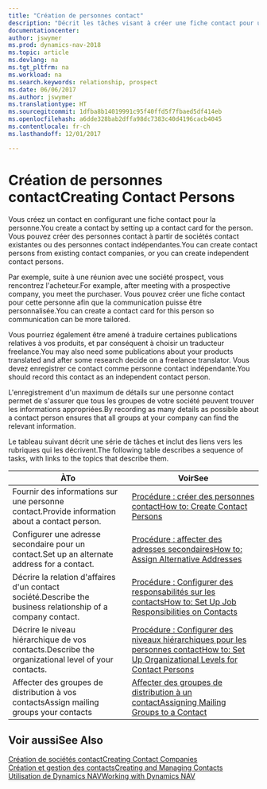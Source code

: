 ```yaml
---
title: "Création de personnes contact"
description: "Décrit les tâches visant à créer une fiche contact pour une personne, par exemple, un prospect ou un fournisseur, afin de définir les relations et personnaliser la communication."
documentationcenter: 
author: jswymer
ms.prod: dynamics-nav-2018
ms.topic: article
ms.devlang: na
ms.tgt_pltfrm: na
ms.workload: na
ms.search.keywords: relationship, prospect
ms.date: 06/06/2017
ms.author: jswymer
ms.translationtype: HT
ms.sourcegitcommit: 1dfba8b14019991c95f40ffd5f7fbaed5df414eb
ms.openlocfilehash: a6dde328bab2dffa98dc7383c40d4196cacb4045
ms.contentlocale: fr-ch
ms.lasthandoff: 12/01/2017

---
```

# <a name="creating-contact-persons"></a><span data-ttu-id="a9f41-103">Création de personnes contact</span><span class="sxs-lookup"><span data-stu-id="a9f41-103">Creating Contact Persons</span></span>
<span data-ttu-id="a9f41-104">Vous créez un contact en configurant une fiche contact pour la personne.</span><span class="sxs-lookup"><span data-stu-id="a9f41-104">You create a contact by setting up a contact card for the person.</span></span> <span data-ttu-id="a9f41-105">Vous pouvez créer des personnes contact à partir de sociétés contact existantes ou des personnes contact indépendantes.</span><span class="sxs-lookup"><span data-stu-id="a9f41-105">You can create contact persons from existing contact companies, or you can create independent contact persons.</span></span>

<span data-ttu-id="a9f41-106">Par exemple, suite à une réunion avec une société prospect, vous rencontrez l'acheteur.</span><span class="sxs-lookup"><span data-stu-id="a9f41-106">For example, after meeting with a prospective company, you meet the purchaser.</span></span> <span data-ttu-id="a9f41-107">Vous pouvez créer une fiche contact pour cette personne afin que la communication puisse être personnalisée.</span><span class="sxs-lookup"><span data-stu-id="a9f41-107">You can create a contact card for this person so communication can be more tailored.</span></span>

<span data-ttu-id="a9f41-108">Vous pourriez également être amené à traduire certaines publications relatives à vos produits, et par conséquent à choisir un traducteur freelance.</span><span class="sxs-lookup"><span data-stu-id="a9f41-108">You may also need some publications about your products translated and after some research decide on a freelance translator.</span></span> <span data-ttu-id="a9f41-109">Vous devez enregistrer ce contact comme personne contact indépendante.</span><span class="sxs-lookup"><span data-stu-id="a9f41-109">You should record this contact as an independent contact person.</span></span>

<span data-ttu-id="a9f41-110">L'enregistrement d'un maximum de détails sur une personne contact permet de s'assurer que tous les groupes de votre société peuvent trouver les informations appropriées.</span><span class="sxs-lookup"><span data-stu-id="a9f41-110">By recording as many details as possible about a contact person ensures that all groups at your company can find the relevant information.</span></span>

<span data-ttu-id="a9f41-111">Le tableau suivant décrit une série de tâches et inclut des liens vers les rubriques qui les décrivent.</span><span class="sxs-lookup"><span data-stu-id="a9f41-111">The following table describes a sequence of tasks, with links to the topics that describe them.</span></span> 

| <span data-ttu-id="a9f41-112">À</span><span class="sxs-lookup"><span data-stu-id="a9f41-112">To</span></span> | <span data-ttu-id="a9f41-113">Voir</span><span class="sxs-lookup"><span data-stu-id="a9f41-113">See</span></span> |
| --- | --- |
| <span data-ttu-id="a9f41-114">Fournir des informations sur une personne contact.</span><span class="sxs-lookup"><span data-stu-id="a9f41-114">Provide information about a contact person.</span></span> |[<span data-ttu-id="a9f41-115">Procédure : créer des personnes contact</span><span class="sxs-lookup"><span data-stu-id="a9f41-115">How to: Create Contact Persons</span></span>](marketing-how-create-contact-persons.md) |
| <span data-ttu-id="a9f41-116">Configurer une adresse secondaire pour un contact.</span><span class="sxs-lookup"><span data-stu-id="a9f41-116">Set up an alternate address for a contact.</span></span> |[<span data-ttu-id="a9f41-117">Procédure : affecter des adresses secondaires</span><span class="sxs-lookup"><span data-stu-id="a9f41-117">How to: Assign Alternative Addresses</span></span>](marketing-how-assign-alternate-address.md) |
| <span data-ttu-id="a9f41-118">Décrire la relation d'affaires d'un contact société.</span><span class="sxs-lookup"><span data-stu-id="a9f41-118">Describe the business relationship of a company contact.</span></span> |[<span data-ttu-id="a9f41-119">Procédure : Configurer des responsabilités sur les contacts</span><span class="sxs-lookup"><span data-stu-id="a9f41-119">How to: Set Up Job Responsibilities on Contacts</span></span>](marketing-job-responsibilities.md) |
| <span data-ttu-id="a9f41-120">Décrire le niveau hiérarchique de vos contacts.</span><span class="sxs-lookup"><span data-stu-id="a9f41-120">Describe the organizational level of your contacts.</span></span> |[<span data-ttu-id="a9f41-121">Procédure : Configurer des niveaux hiérarchiques pour les personnes contact</span><span class="sxs-lookup"><span data-stu-id="a9f41-121">How to: Set Up Organizational Levels for Contact Persons</span></span>](marketing-organizational-levels.md) |
| <span data-ttu-id="a9f41-122">Affecter des groupes de distribution à vos contacts</span><span class="sxs-lookup"><span data-stu-id="a9f41-122">Assign mailing groups your contacts</span></span> |[<span data-ttu-id="a9f41-123">Affecter des groupes de distribution à un contact</span><span class="sxs-lookup"><span data-stu-id="a9f41-123">Assigning Mailing Groups to a Contact</span></span>](marketing-mailing-groups.md) |

## <a name="see-also"></a><span data-ttu-id="a9f41-124">Voir aussi</span><span class="sxs-lookup"><span data-stu-id="a9f41-124">See Also</span></span>
[<span data-ttu-id="a9f41-125">Création de sociétés contact</span><span class="sxs-lookup"><span data-stu-id="a9f41-125">Creating Contact Companies</span></span>](marketing-create-contact-companies.md)  
[<span data-ttu-id="a9f41-126">Création et gestion des contacts</span><span class="sxs-lookup"><span data-stu-id="a9f41-126">Creating and Managing Contacts</span></span>]()  
[<span data-ttu-id="a9f41-127">Utilisation de Dynamics NAV</span><span class="sxs-lookup"><span data-stu-id="a9f41-127">Working with Dynamics NAV</span></span>](ui-work-product.md)

